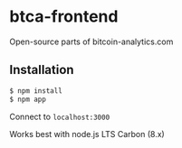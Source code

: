 # btca-frontend
Open-source parts of bitcoin-analytics.com

## Installation

```sh
$ npm install
$ npm app
```

Connect to `localhost:3000`

Works best with node.js LTS Carbon (8.x)
